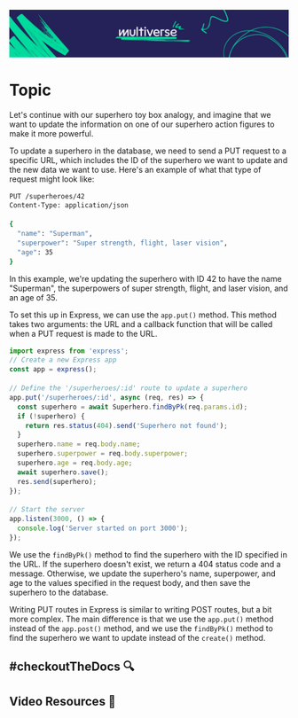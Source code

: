 ![MV Logo](/logo.jpg)

# Topic
Let's continue with our superhero toy box analogy, and imagine that we want to update the information on one of our superhero action figures to make it more powerful.

To update a superhero in the database, we need to send a PUT request to a specific URL, which includes the ID of the superhero we want to update and the new data we want to use. Here's an example of what that type of request might look like:

```bash
PUT /superheroes/42
Content-Type: application/json

{
  "name": "Superman",
  "superpower": "Super strength, flight, laser vision",
  "age": 35
}
```

In this example, we're updating the superhero with ID 42 to have the name "Superman", the superpowers of super strength, flight, and laser vision, and an age of 35.

To set this up in Express, we can use the `app.put()` method. This method takes two arguments: the URL and a callback function that will be called when a PUT request is made to the URL.

```js
import express from 'express';
// Create a new Express app
const app = express();

// Define the '/superheroes/:id' route to update a superhero
app.put('/superheroes/:id', async (req, res) => {
  const superhero = await Superhero.findByPk(req.params.id);
  if (!superhero) {
    return res.status(404).send('Superhero not found');
  }
  superhero.name = req.body.name;
  superhero.superpower = req.body.superpower;
  superhero.age = req.body.age;
  await superhero.save();
  res.send(superhero);
});

// Start the server
app.listen(3000, () => {
  console.log('Server started on port 3000');
});
```

We use the `findByPk()` method to find the superhero with the ID specified in the URL. If the superhero doesn't exist, we return a 404 status code and a message. Otherwise, we update the superhero's name, superpower, and age to the values specified in the request body, and then save the superhero to the database.

Writing PUT routes in Express is similar to writing POST routes, but a bit more complex. The main difference is that we use the `app.put()` method instead of the `app.post()` method, and we use the `findByPk()` method to find the superhero we want to update instead of the `create()` method.

## #checkoutTheDocs 🔍


## Video Resources 🎥

